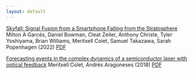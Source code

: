 ```yaml
---
layout: default
---
```


[Skyfall: Signal Fusion from a Smartphone Falling from the Stratosphere](https://www.mdpi.com/2624-6120/3/2/14)
Milton A Garcés, Daniel Bowman, Cleat Zeiler, Anthony Christe, Tyler Yoshiyama, Brian Williams, Meritxell Colet, 
Samuel Takazawa, Sarah Popenhagen (2022)
[PDF](Garces_et_al_2022.pdf)

[Forecasting events in the complex dynamics of a semiconductor laser with optical feedback](https://www.nature.com/articles/s41598-018-29110-5)
Meritxell Colet, Andrés Aragoneses (2018)
[PDF](Aragoneses_and_Colet_2018.pdf)